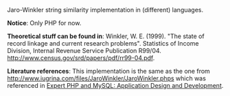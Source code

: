 Jaro-Winkler string similarity implementation in (different) languages.

**Notice**: Only PHP for now.

**Theoretical stuff can be found in**:
Winkler, W. E. (1999). "The state of record linkage and current
research problems". Statistics of Income Division, Internal Revenue
Service Publication R99/04. http://www.census.gov/srd/papers/pdf/rr99-04.pdf.

**Literature references**: This implementation is the same as the one from
http://www.iugrina.com/files/JaroWinkler/JaroWinkler.phps
which was referenced in
[Expert PHP and MySQL: Application Design and Development](https://encrypted.google.com/books?id=iXaSAAAAQBAJ&pg=PA295&lpg=PA295&dq=ivo+ugrina+php&source=bl&ots=7Ze2hL99cj&sig=EtKkCk7LqLq_40mUAnVqvQd4wq0&hl=en&sa=X&ei=v6GqU66fC6XC7Abk-IG4CQ&ved=0CCgQ6AEwAg#v=onepage&q=ivo%20ugrina%20php&f=false).
